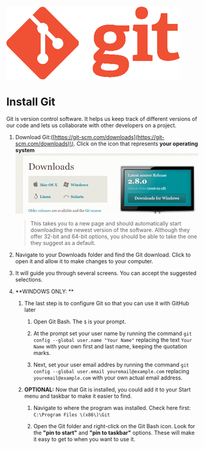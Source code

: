 ![](/assets/gitLogo.png)

# Install Git

Git is version control software. It helps us keep track of different versions of our code and lets us collaborate with other developers on a project.

1. Download Git:\([https://git-scm.com/downloads](https://git-scm.com/downloads)\). Click on the icon that represents **your operating system**
   ![](/_book/assets/image05png.png)

   > This takes you to a new page and should automatically start downloading the newest version of the software. Although they offer 32-bit and 64-bit options, you should be able to take the one they suggest as a default.
2. Navigate to your Downloads folder and find the Git download. Click to open it and allow it to make changes to your computer.

3. It will guide you through several screens. You can accept the suggested selections.

4. **WINDOWS ONLY: **
   
   1. The last step is to configure Git so that you can use it with GitHub later

      1. Open Git Bash.  The `$` is your prompt.

      2. At the prompt set your user name by running the command `git config --global user.name "Your Name"` replacing the text `Your Name` with your own first and last name, keeping the quotation marks.

      3. Next, set your user email addres by running the command `git config --global user.email youremail@example.com` replacing `youremail@example.com` with your own actual email address.

   2. **OPTIONAL:** Now that Git is installed, you could add it to your Start menu and taskbar to make it easier to find.

      1. Navigate to where the program was installed.  Check here first: `C:\Program Files \(x86\)\Git`

      2. Open the Git folder and right-click on the Git Bash icon.  Look for the **"pin to start"** and **"pin to taskbar"** options. These will make it easy to get to when you want to use it.



